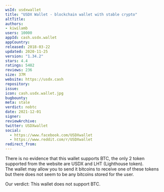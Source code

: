 ```yaml
---
wsId: usdxwallet
title: "USDX Wallet - blockchain wallet with stable crypto"
altTitle: 
authors:
- kiwilamb
users: 10000
appId: cash.usdx.wallet
appCountry: 
released: 2018-03-22
updated: 2020-11-25
version: "1.34.2"
stars: 4.4
ratings: 5482
reviews: 236
size: 37M
website: https://usdx.cash
repository: 
issue: 
icon: cash.usdx.wallet.jpg
bugbounty: 
meta: stale
verdict: nobtc
date: 2021-12-01
signer: 
reviewArchive:
twitter: USDXwallet
social:
  - https://www.facebook.com/USDXwallet
  - https://www.reddit.com/r/USDXwallet
redirect_from:
---
```


There is no evidence that this wallet supports BTC, the only 2 token supported from the website are USDX and LHT (Lighthouse token). <br>
The wallet may allow you to send it bitcoins to receive one of these tokens but there does not seem to be any bitcoins stored for the user.

Our verdict: This wallet does not support BTC.

